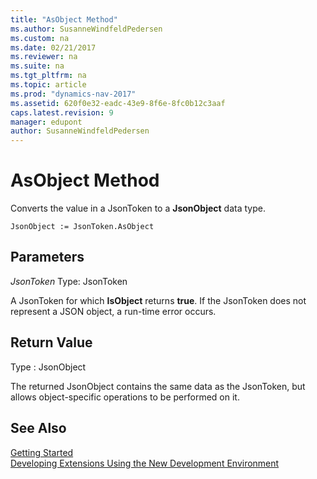```yaml
---
title: "AsObject Method"
ms.author: SusanneWindfeldPedersen
ms.custom: na
ms.date: 02/21/2017
ms.reviewer: na
ms.suite: na
ms.tgt_pltfrm: na
ms.topic: article
ms.prod: "dynamics-nav-2017"
ms.assetid: 620f0e32-eadc-43e9-8f6e-8fc0b12c3aaf
caps.latest.revision: 9
manager: edupont
author: SusanneWindfeldPedersen
---
```


# AsObject Method

Converts the value in a JsonToken to a **JsonObject** data type.

```
JsonObject := JsonToken.AsObject
```

## Parameters
*JsonToken*
Type: JsonToken

A JsonToken for which **IsObject** returns **true**. If the JsonToken does not represent a JSON object, a run-time error occurs.

## Return Value
Type : JsonObject

The returned JsonObject contains the same data as the JsonToken, but allows object-specific operations to be performed on it.

## See Also
[Getting Started](newdev-get-started.md)  
[Developing Extensions Using the New Development Environment](newdev-dev-overview.md)
